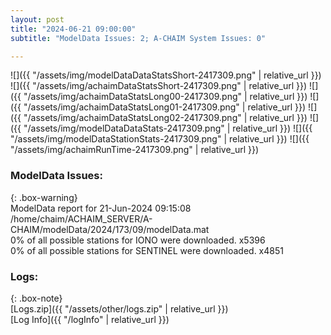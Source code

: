 ```yaml
---
layout: post
title: "2024-06-21 09:00:00"
subtitle: "ModelData Issues: 2; A-CHAIM System Issues: 0"

---
```


![]({{ "/assets/img/modelDataDataStatsShort-2417309.png" | relative_url }})
![]({{ "/assets/img/achaimDataStatsShort-2417309.png" | relative_url }})
![]({{ "/assets/img/achaimDataStatsLong00-2417309.png" | relative_url }})
![]({{ "/assets/img/achaimDataStatsLong01-2417309.png" | relative_url }})
![]({{ "/assets/img/achaimDataStatsLong02-2417309.png" | relative_url }})
![]({{ "/assets/img/modelDataDataStats-2417309.png" | relative_url }})
![]({{ "/assets/img/modelDataStationStats-2417309.png" | relative_url }})
![]({{ "/assets/img/achaimRunTime-2417309.png" | relative_url }})


### ModelData Issues:  
  
{: .box-warning}  
 ModelData report for 21-Jun-2024 09:15:08   
 /home/chaim/ACHAIM_SERVER/A-CHAIM/modelData/2024/173/09/modelData.mat   
 0% of all possible stations for IONO were downloaded. x5396   
 0% of all possible stations for SENTINEL were downloaded. x4851   
  


### Logs:  
  
{: .box-note}  
[Logs.zip]({{ "/assets/other/logs.zip" | relative_url }})  
[Log Info]({{ "/logInfo" | relative_url }})  
